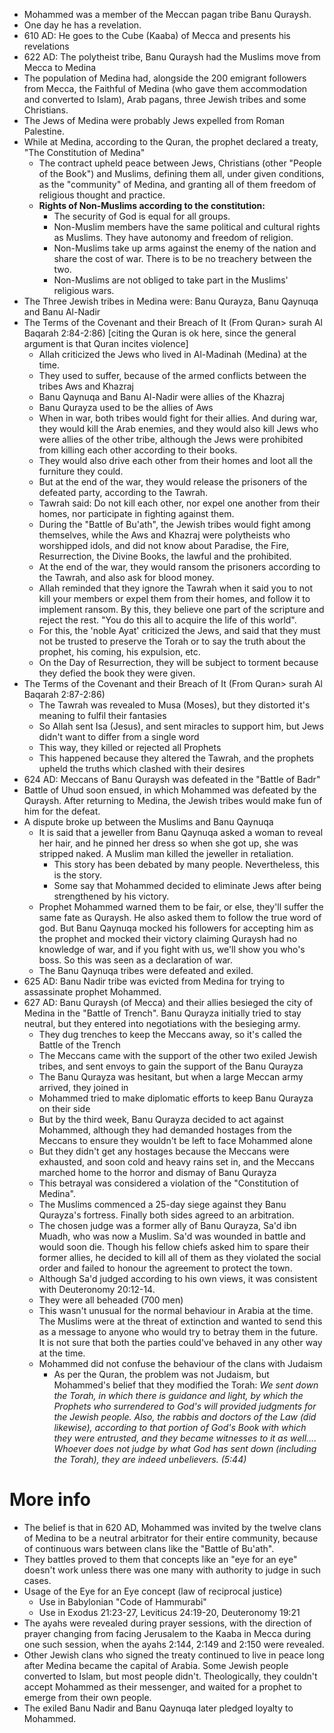 - Mohammed was a member of the Meccan pagan tribe Banu Quraysh.
- One day he has a revelation.
- 610 AD: He goes to the Cube (Kaaba) of Mecca and presents his revelations
- 622 AD: The polytheist tribe, Banu Quraysh had the Muslims move from Mecca to Medina
- The population of Medina had, alongside the 200 emigrant followers from Mecca, the Faithful of Medina (who gave them accommodation and converted to Islam), Arab pagans, three Jewish tribes and some Christians.
- The Jews of Medina were probably Jews expelled from Roman Palestine.
- While at Medina, according to the Quran, the prophet declared a treaty, "The Constitution of Medina"
	- The contract upheld peace between Jews, Christians (other "People of the Book") and Muslims, defining them all, under given conditions, as the "community" of Medina, and granting all of them freedom of religious thought and practice.
	- **Rights of Non-Muslims according to the constitution:**
		- The security of God is equal for all groups.
		- Non-Muslim members have the same political and cultural rights as Muslims. They have autonomy and freedom of religion.
		- Non-Muslims take up arms against the enemy of the nation and share the cost of war. There is to be no treachery between the two.
		- Non-Muslims are not obliged to take part in the Muslims' religious wars.
- The Three Jewish tribes in Medina were: Banu Qurayza, Banu Qaynuqa and Banu Al-Nadir
- The Terms of the Covenant and their Breach of It (From Quran> surah Al Baqarah 2:84-2:86) [citing the Quran is ok here, since the general argument is that Quran incites violence]
	- Allah criticized the Jews who lived in Al-Madinah (Medina) at the time.
	- They used to suffer, because of the armed conflicts between the tribes Aws and Khazraj
	- Banu Qaynuqa and Banu Al-Nadir were allies of the Khazraj
	- Banu Qurayza used to be the allies of Aws
	- When in war, both tribes would fight for their allies. And during war, they would kill the Arab enemies, and they would also kill Jews who were allies of the other tribe, although the Jews were prohibited from killing each other according to their books.
	- They would also drive each other from their homes and loot all the furniture they could.
	- But at the end of the war, they would release the prisoners of the defeated party, according to the Tawrah.
	- Tawrah said: Do not kill each other, nor expel one another from their homes, nor participate in fighting against them.
	- During the "Battle of Bu'ath", the Jewish tribes would fight among themselves, while the Aws and Khazraj were polytheists who worshipped idols, and did not know about Paradise, the Fire, Resurrection, the Divine Books, the lawful and the prohibited.
	- At the end of the war, they would ransom the prisoners according to the Tawrah, and also ask for blood money.
	- Allah reminded that they ignore the Tawrah when it said you to not kill your members or expel them from their homes, and follow it to implement ransom. By this, they believe one part of the scripture and reject the rest. "You do this all to acquire the life of this world".
	- For this, the 'noble Ayat' criticized the Jews, and said that they must not be trusted to preserve the Torah or to say the truth about the prophet, his coming, his expulsion, etc.
	- On the Day of Resurrection, they will be subject to torment because they defied the book they were given.
- The Terms of the Covenant and their Breach of It (From Quran> surah Al Baqarah 2:87-2:86)
	- The Tawrah was revealed to Musa (Moses), but they distorted it's meaning to fulfil their fantasies
	- So Allah sent Isa (Jesus), and sent miracles to support him, but Jews didn't want to differ from a single word
	- This way, they killed or rejected all Prophets
	- This happened because they altered the Tawrah, and the prophets upheld the truths which clashed with their desires
- 624 AD: Meccans of Banu Quraysh was defeated in the "Battle of Badr"
- Battle of Uhud soon ensued, in which Mohammed was defeated by the Quraysh. After returning to Medina, the Jewish tribes would make fun of him for the defeat.
- A dispute broke up between the Muslims and Banu Qaynuqa
	- It is said that a jeweller from Banu Qaynuqa asked a woman to reveal her hair, and he pinned her dress so when she got up, she was stripped naked. A Muslim man killed the jeweller in retaliation.
		- This story has been debated by many people. Nevertheless, this is the story.
		- Some say that Mohammed decided to eliminate Jews after being strengthened by his victory.
	- Prophet Mohammed warned them to be fair, or else, they'll suffer the same fate as Quraysh. He also asked them to follow the true word of god. But Banu Qaynuqa mocked his followers for accepting him as the prophet and mocked their victory claiming Quraysh had no knowledge of war, and if you fight with us, we'll show you who's boss. So this was seen as a declaration of war.
	- The Banu Qaynuqa tribes were defeated and exiled.
- 625 AD: Banu Nadir tribe was evicted from Medina for trying to assassinate prophet Mohammed.
- 627 AD: Banu Quraysh (of Mecca) and their allies besieged the city of Medina in the "Battle of Trench". Banu Qurayza initially tried to stay neutral, but they entered into negotiations with the besieging army.
	- They dug trenches to keep the Meccans away, so it's called the Battle of the Trench
	- The Meccans came with the support of the other two exiled Jewish tribes, and sent envoys to gain the support of the Banu Qurayza
	- The Banu Qurayza was hesitant, but when a large Meccan army arrived, they joined in
	- Mohammed tried to make diplomatic efforts to keep Banu Qurayza on their side
	- But by the third week, Banu Qurayza decided to act against Mohammed, although they had demanded hostages from the Meccans to ensure they wouldn't be left to face Mohammed alone
	- But they didn't get any hostages because the Meccans were exhausted, and soon cold and heavy rains set in, and the Meccans marched home to the horror and dismay of Banu Qurayza
	- This betrayal was considered a violation of the "Constitution of Medina".
	- The Muslims commenced a 25-day siege against they Banu Qurayza's fortress. Finally both sides agreed to an arbitration.
	- The chosen judge was a former ally of Banu Qurayza, Sa'd ibn Muadh, who was now a Muslim. Sa'd was wounded in battle and would soon die. Though his fellow chiefs asked him to spare their former allies, he decided to kill all of them as they violated the social order and failed to honour the agreement to protect the town.
	- Although Sa'd judged according to his own views, it was consistent with Deuteronomy 20:12-14.
	- They were all beheaded (700 men)
	- This wasn't unusual for the normal behaviour in Arabia at the time. The Muslims were at the threat of extinction and wanted to send this as a message to anyone who would try to betray them in the future. It is not sure that both the parties could've behaved in any other way at the time.
	- Mohammed did not confuse the behaviour of the clans with Judaism
		- As per the Quran, the problem was not Judaism, but Mohammed's belief that they modified the Torah: _We sent down the Torah, in which there is guidance and light, by which the Prophets who surrendered to God's will provided judgments for the Jewish people. Also, the rabbis and doctors of the Law (did likewise), according to that portion of God's Book with which they were entrusted, and they became witnesses to it as well…. Whoever does not judge by what God has sent down (including the Torah), they are indeed unbelievers. (5:44)_
# More info
- The belief is that in 620 AD, Mohammed was invited by the twelve clans of Medina to be a neutral arbitrator for their entire community, because of continuous wars between clans like the "Battle of Bu'ath".
- They battles proved to them that concepts like an "eye for an eye" doesn't work unless there was one many with authority to judge in such cases.
- Usage of the Eye for an Eye concept (law of reciprocal justice)
	- Use in Babylonian "Code of Hammurabi"
	- Use in Exodus 21:23-27, Leviticus 24:19-20, Deuteronomy 19:21
- The ayahs were revealed during prayer sessions, with the direction of prayer changing from facing Jerusalem to the Kaaba in Mecca during one such session, when the ayahs 2:144, 2:149 and 2:150 were revealed.
- Other Jewish clans who signed the treaty continued to live in peace long after Medina became the capital of Arabia. Some Jewish people converted to Islam, but most people didn't. Theologically, they couldn't accept Mohammed as their messenger, and waited for a prophet to emerge from their own people.
- The exiled Banu Nadir and Banu Qaynuqa later pledged loyalty to Mohammed.